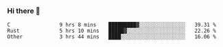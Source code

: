 ### Hi there 👋

<!--
**WShiBin/WShiBin** is a ✨ _special_ ✨ repository because its `README.md` (this file) appears on your GitHub profile.

Here are some ideas to get you started:

- 🔭 I’m currently working on ...
- 🌱 I’m currently learning ...
- 👯 I’m looking to collaborate on ...
- 🤔 I’m looking for help with ...
- 💬 Ask me about ...
- 📫 How to reach me: ...
- 😄 Pronouns: ...
- ⚡ Fun fact: ...
-->

<!--START_SECTION:waka-->

```text
C                9 hrs 8 mins    █████████▓░░░░░░░░░░░░░░░   39.31 %
Rust             5 hrs 10 mins   █████▓░░░░░░░░░░░░░░░░░░░   22.26 %
Other            3 hrs 44 mins   ████░░░░░░░░░░░░░░░░░░░░░   16.06 %
```

<!--END_SECTION:waka-->
